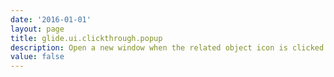 ```yaml
---
date: '2016-01-01'
layout: page
title: glide.ui.clickthrough.popup
description: Open a new window when the related object icon is clicked (true), or replace current screen (false).
value: false
---
```


